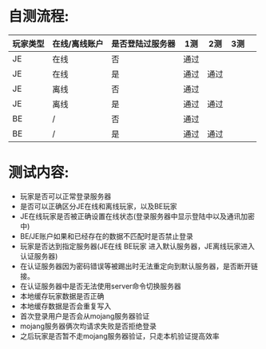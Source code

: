 # 自测流程:



| 玩家类型 | 在线/离线账户 | 是否登陆过服务器 | 1测  | 2测  | 3测  |      |
| -------- | ------------- | ---------------- | ---- | ---- | ---- | ---- |
| JE       | 在线          | 否               | 通过 |      |      |      |
| JE       | 在线          | 是               | 通过 | 通过 |      |      |
| JE       | 离线          | 否               | 通过 |      |      |      |
| JE       | 离线          | 是               | 通过 | 通过 |      |      |
| BE       | /             | 否               | 通过 |      |      |      |
| BE       | /             | 是               | 通过 | 通过 |      |      |



# 测试内容:

* 玩家是否可以正常登录服务器
* 是否可以正确区分JE在线和离线玩家，以及BE玩家
* JE在线玩家是否被正确设置在线状态(登录服务器中显示登陆中以及通讯加密中)
* BE/JE账户如果和已经存在的数据不匹配时是否禁止登录
* 玩家是否达到指定服务器(JE在线 BE玩家 进入默认服务器，JE离线玩家进入认证服务器)
* 在认证服务器因为密码错误等被踢出时无法重定向到默认服务器，是否断开链接。
* 在认证服务器中是否无法使用server命令切换服务器
* 本地缓存玩家数据是否正确
* 本地缓存数据是否会重复写入
* 首次登录用户是否会从mojang服务器验证
* mojang服务器俩次均请求失败是否拒绝登录
* 之后玩家是否暂不走mojang服务器验证，只走本机验证提高效率